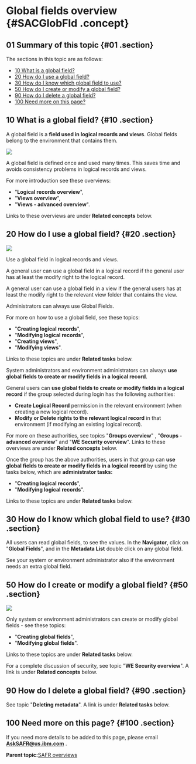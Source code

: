 # Global fields overview {#SACGlobFld .concept}

## 01 Summary of this topic {#01 .section}

The sections in this topic are as follows:

-   [10 What is a global field?](SACGlobFld.md#10)
-   [20 How do I use a global field?](SACGlobFld.md#20)
-   [30 How do I know which global field to use?](SACGlobFld.md#30)
-   [50 How do I create or modify a global field?](SACGlobFld.md#50)
-   [90 How do I delete a global field?](SACGlobFld.md#90)
-   [100 Need more on this page?](SACGlobFld.md#100)

## 10 What is a global field? {#10 .section}

A global field is a **field used in logical records and views**. Global fields belong to the environment that contains them.

![](images/GF_Concept_02.gif)

A global field is defined once and used many times. This saves time and avoids consistency problems in logical records and views.

For more introduction see these overviews:

-   "**Logical records overview**",
-   "**Views overview**",
-   "**Views - advanced overview**".

Links to these overviews are under **Related concepts** below.

## 20 How do I use a global field? {#20 .section}

![](images/GF_Usage_Rights_03.gif)

Use a global field in logical records and views.

A general user can use a global field in a logical record if the general user has at least the modify right to the logical record.

A general user can use a global field in a view if the general users has at least the modify right to the relevant view folder that contains the view.

Administrators can always use Global Fields.

For more on how to use a global field, see these topics:

-   "**Creating logical records**",
-   "**Modifying logical records**",
-   "**Creating views**",
-   "**Modifying views**".

Links to these topics are under **Related tasks** below.

System administrators and environment administrators can always **use global fields to create or modify fields in a logical record**.

General users can **use global fields to create or modify fields in a logical record** if the group selected during login has the following authorities:

-   **Create Logical Record** permission in the relevant environment \(when creating a new logical record\).
-   **Modify or Delete rights to the relevant logical record** in that environment \(if modifying an existing logical record\).

For more on these authorities, see topics "**Groups overview**" , "**Groups - advanced overview**" and "**WE Security overview**". Links to these overviews are under **Related concepts** below.

Once the group has the above authorities, users in that group can **use global fields to create or modify fields in a logical record** by using the tasks below, which are **administrator tasks:**

-   "**Creating logical records**",
-   "**Modifying logical records**".

Links to these topics are under **Related tasks** below.

## 30 How do I know which global field to use? {#30 .section}

All users can read global fields, to see the values. In the **Navigator**, click on "**Global Fields**", and in the **Metadata List** double click on any global field.

See your system or environment administrator also if the environment needs an extra global field.

## 50 How do I create or modify a global field? {#50 .section}

![](images/GF_Create_Modify_02.gif)

Only system or environment administrators can create or modify global fields - see these topics:

-   "**Creating global fields**",
-   "**Modifying global fields**".

Links to these topics are under **Related tasks** below.

For a complete discussion of security, see topic "**WE Security overview**". A link is under **Related concepts** below.

## 90 How do I delete a global field? {#90 .section}

See topic "**Deleting metadata**". A link is under **Related tasks** below.

## 100 Need more on this page? {#100 .section}

If you need more details to be added to this page, please email **AskSAFR@us.ibm.com** .

**Parent topic:**[SAFR overviews](../html/AAR450Overviews.md)

